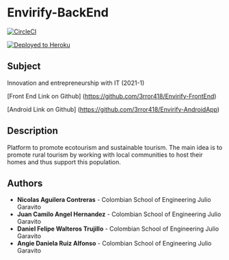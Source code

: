 # Envirify-BackEnd

[![CircleCI](https://circleci.com/gh/3rror418/Envirify-BackEnd.svg?style=svg)](https://app.circleci.com/pipelines/github/3rror418/Envirify-BackEnd)

[![Deployed to Heroku](https://www.herokucdn.com/deploy/button.png)](https://enfiry-back-end.herokuapp.com/)

## Subject

Innovation and entrepreneurship with IT (2021-1)

[Front End Link on Github] (https://github.com/3rror418/Envirify-FrontEnd)

[Android Link on Github] (https://github.com/3rror418/Envirify-AndroidApp)

## Description

Platform to promote ecotourism and sustainable tourism. The main idea is to promote rural tourism by working with local communities to host their homes and thus support this population.

## Authors

* **Nicolas Aguilera Contreras** - Colombian School of Engineering Julio Garavito
* **Juan Camilo Angel Hernandez** - Colombian School of Engineering Julio Garavito
* **Daniel Felipe Walteros Trujillo** - Colombian School of Engineering Julio Garavito
* **Angie Daniela Ruiz Alfonso** - Colombian School of Engineering Julio Garavito
